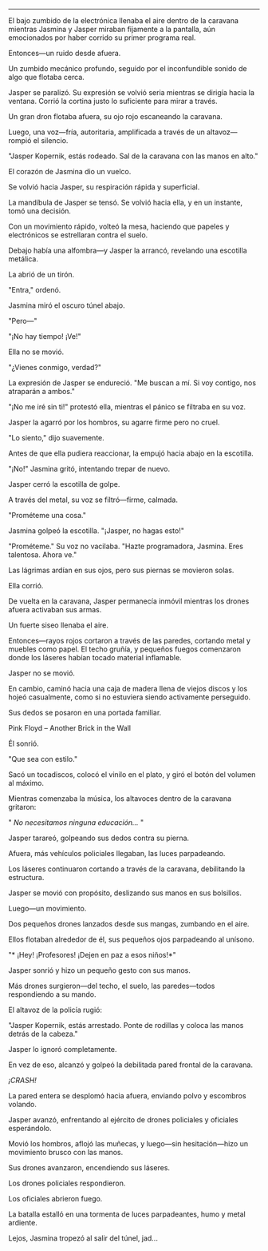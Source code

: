 ---

El bajo zumbido de la electrónica llenaba el aire dentro de la caravana mientras Jasmina y Jasper miraban fijamente a la pantalla, aún emocionados por haber corrido su primer programa real.

Entonces—un ruido desde afuera.

Un zumbido mecánico profundo, seguido por el inconfundible sonido de algo que flotaba cerca.

Jasper se paralizó. Su expresión se volvió seria mientras se dirigía hacia la ventana. Corrió la cortina justo lo suficiente para mirar a través.

Un gran dron flotaba afuera, su ojo rojo escaneando la caravana.

Luego, una voz—fría, autoritaria, amplificada a través de un altavoz—rompió el silencio.

"Jasper Kopernik, estás rodeado. Sal de la caravana con las manos en alto."

El corazón de Jasmina dio un vuelco.

Se volvió hacia Jasper, su respiración rápida y superficial.

La mandíbula de Jasper se tensó. Se volvió hacia ella, y en un instante, tomó una decisión.

Con un movimiento rápido, volteó la mesa, haciendo que papeles y electrónicos se estrellaran contra el suelo.

Debajo había una alfombra—y Jasper la arrancó, revelando una escotilla metálica.

La abrió de un tirón.

"Entra," ordenó.

Jasmina miró el oscuro túnel abajo.

"Pero—"

"¡No hay tiempo! ¡Ve!"

Ella no se movió.

"¿Vienes conmigo, verdad?"

La expresión de Jasper se endureció. "Me buscan a mí. Si voy contigo, nos atraparán a ambos."

"¡No me iré sin ti!" protestó ella, mientras el pánico se filtraba en su voz.

Jasper la agarró por los hombros, su agarre firme pero no cruel.

"Lo siento," dijo suavemente.

Antes de que ella pudiera reaccionar, la empujó hacia abajo en la escotilla.

"¡No!" Jasmina gritó, intentando trepar de nuevo.

Jasper cerró la escotilla de golpe.

A través del metal, su voz se filtró—firme, calmada.

"Prométeme una cosa."

Jasmina golpeó la escotilla. "¡Jasper, no hagas esto!"

"Prométeme." Su voz no vacilaba. "Hazte programadora, Jasmina. Eres talentosa. Ahora ve."

Las lágrimas ardían en sus ojos, pero sus piernas se movieron solas.

Ella corrió.

De vuelta en la caravana, Jasper permanecía inmóvil mientras los drones afuera activaban sus armas.

Un fuerte siseo llenaba el aire.

Entonces—rayos rojos cortaron a través de las paredes, cortando metal y muebles como papel. El techo gruñía, y pequeños fuegos comenzaron donde los láseres habían tocado material inflamable.

Jasper no se movió.

En cambio, caminó hacia una caja de madera llena de viejos discos y los hojeó casualmente, como si no estuviera siendo activamente perseguido.

Sus dedos se posaron en una portada familiar.

Pink Floyd – Another Brick in the Wall

Él sonrió.

"Que sea con estilo."

Sacó un tocadiscos, colocó el vinilo en el plato, y giró el botón del volumen al máximo.

Mientras comenzaba la música, los altavoces dentro de la caravana gritaron:

" *No necesitamos ninguna educación...* "

Jasper tarareó, golpeando sus dedos contra su pierna.

Afuera, más vehículos policiales llegaban, las luces parpadeando.

Los láseres continuaron cortando a través de la caravana, debilitando la estructura.

Jasper se movió con propósito, deslizando sus manos en sus bolsillos.

Luego—un movimiento.

Dos pequeños drones lanzados desde sus mangas, zumbando en el aire.

Ellos flotaban alrededor de él, sus pequeños ojos parpadeando al unísono.

"* ¡Hey! ¡Profesores! ¡Dejen en paz a esos niños!*"

Jasper sonrió y hizo un pequeño gesto con sus manos.

Más drones surgieron—del techo, el suelo, las paredes—todos respondiendo a su mando.

El altavoz de la policía rugió:

"Jasper Kopernik, estás arrestado. Ponte de rodillas y coloca las manos detrás de la cabeza."

Jasper lo ignoró completamente.

En vez de eso, alcanzó y golpeó la debilitada pared frontal de la caravana.

*¡CRASH!*

La pared entera se desplomó hacia afuera, enviando polvo y escombros volando.

Jasper avanzó, enfrentando al ejército de drones policiales y oficiales esperándolo.

Movió los hombros, aflojó las muñecas, y luego—sin hesitación—hizo un movimiento brusco con las manos.

Sus drones avanzaron, encendiendo sus láseres.

Los drones policiales respondieron.

Los oficiales abrieron fuego.

La batalla estalló en una tormenta de luces parpadeantes, humo y metal ardiente.

Lejos, Jasmina tropezó al salir del túnel, jad...
